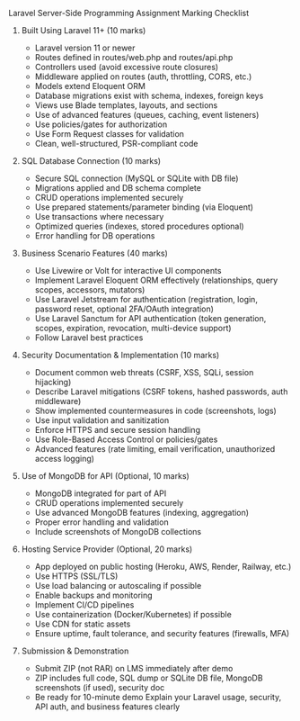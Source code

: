 Laravel Server-Side Programming Assignment Marking Checklist

1. Built Using Laravel 11+ (10 marks)
   - Laravel version 11 or newer
   - Routes defined in routes/web.php and routes/api.php
   - Controllers used (avoid excessive route closures)
   - Middleware applied on routes (auth, throttling, CORS, etc.)
   - Models extend Eloquent ORM
   - Database migrations exist with schema, indexes, foreign keys
   - Views use Blade templates, layouts, and sections
   - Use of advanced features (queues, caching, event listeners)
   - Use policies/gates for authorization
   - Use Form Request classes for validation
   - Clean, well-structured, PSR-compliant code

2. SQL Database Connection (10 marks)
   - Secure SQL connection (MySQL or SQLite with DB file)
   - Migrations applied and DB schema complete
   - CRUD operations implemented securely
   - Use prepared statements/parameter binding (via Eloquent)
   - Use transactions where necessary
   - Optimized queries (indexes, stored procedures optional)
   - Error handling for DB operations

3. Business Scenario Features (40 marks)
   - Use Livewire or Volt for interactive UI components
   - Implement Laravel Eloquent ORM effectively (relationships, query scopes, accessors, mutators)
   - Use Laravel Jetstream for authentication
     (registration, login, password reset, optional 2FA/OAuth integration)
   - Use Laravel Sanctum for API authentication
     (token generation, scopes, expiration, revocation, multi-device support)
   - Follow Laravel best practices

4. Security Documentation & Implementation (10 marks)
   - Document common web threats (CSRF, XSS, SQLi, session hijacking)
   - Describe Laravel mitigations (CSRF tokens, hashed passwords, auth middleware)
   - Show implemented countermeasures in code (screenshots, logs)
   - Use input validation and sanitization
   - Enforce HTTPS and secure session handling
   - Use Role-Based Access Control or policies/gates
   - Advanced features (rate limiting, email verification, unauthorized access logging)

5. Use of MongoDB for API (Optional, 10 marks)
   - MongoDB integrated for part of API
   - CRUD operations implemented securely
   - Use advanced MongoDB features (indexing, aggregation)
   - Proper error handling and validation
   - Include screenshots of MongoDB collections

6. Hosting Service Provider (Optional, 20 marks)
   - App deployed on public hosting (Heroku, AWS, Render, Railway, etc.)
   - Use HTTPS (SSL/TLS)
   - Use load balancing or autoscaling if possible
   - Enable backups and monitoring
   - Implement CI/CD pipelines
   - Use containerization (Docker/Kubernetes) if possible
   - Use CDN for static assets
   - Ensure uptime, fault tolerance, and security features (firewalls, MFA)

7. Submission & Demonstration
   - Submit ZIP (not RAR) on LMS immediately after demo
   - ZIP includes full code, SQL dump or SQLite DB file, MongoDB screenshots (if used), security doc
   - Be ready for 10-minute demo
     Explain your Laravel usage, security, API auth, and business features clearly
